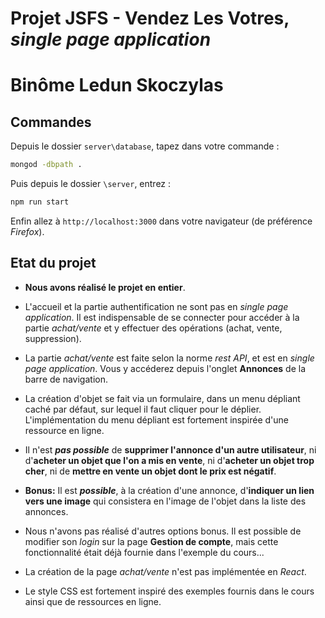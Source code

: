 # Projet JSFS - Vendez Les Votres, *single page application*

# Binôme Ledun Skoczylas

## Commandes

Depuis le dossier `server\database`,  tapez dans votre commande :

```bash
mongod -dbpath .
```

Puis depuis le dossier `\server`, entrez :

```bash
npm run start
```

Enfin allez à `http://localhost:3000` dans votre navigateur (de préférence *Firefox*).

## Etat du projet

* **Nous avons réalisé le projet en entier**.

* L'accueil et la partie authentification ne sont pas en *single page application*. Il est indispensable de se connecter pour accéder à la partie *achat/vente* et y effectuer des opérations (achat, vente, suppression).

* La partie *achat/vente* est faite selon la norme *rest API*, et est en *single page application*. Vous y accéderez depuis l'onglet **Annonces** de la barre de navigation.

* La création d'objet se fait via un formulaire, dans un menu dépliant caché par défaut, sur lequel il faut cliquer pour le déplier. L'implémentation du menu dépliant est fortement inspirée d'une ressource en ligne.

* Il n'est ***pas possible*** de **supprimer l'annonce d'un autre utilisateur**, ni d'**acheter un objet que l'on a mis en vente**, ni d'**acheter un objet trop cher**, ni de **mettre en vente un objet dont le prix est négatif**.

* **Bonus:** Il est ***possible***, à la création d'une annonce, d'**indiquer un lien vers une image** qui consistera en l'image de l'objet dans la liste des annonces. 

* Nous n'avons pas réalisé d'autres options bonus. Il est possible de modifier son *login* sur la page **Gestion de compte**, mais cette fonctionnalité était déjà fournie dans l'exemple du cours...

* La création de la page *achat/vente* n'est pas implémentée en *React*.

* Le style CSS est fortement inspiré des exemples fournis dans le cours ainsi que de ressources en ligne.
